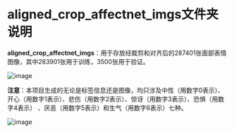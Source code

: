 # aligned_crop_affectnet_imgs文件夹说明

**aligned_crop_affectnet_imgs**：用于存放经裁剪和对齐后的287401张面部表情图像，其中283901张用于训练，3500张用于验证。

![image](https://github.com/coder-xinxiaohai/AffectNet-Processing/assets/73678229/d08e0a51-4efc-4e31-ba31-0baa3ba2ffb0)




**注意**：本项目生成的无论是标签信息还是图像，均只涉及中性（用数字0表示）、开心（用数字1表示）、悲伤（用数字2表示）、惊讶（用数字3表示）、恐惧（用数字4表示） 、厌恶（用数字5表示）和生气（用数字6表示）七种。

![image](https://github.com/coder-xinxiaohai/AffectNet-Processing/assets/73678229/c57aa461-f58c-47f8-8059-444ebf1d2174)
